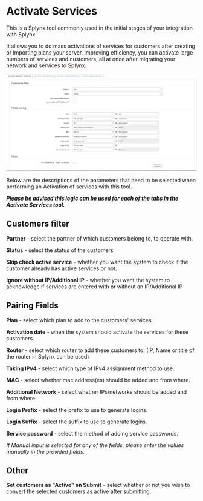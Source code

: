Activate Services
===============

This is a Splynx tool commonly used in the initial stages of your integration with Splynx.

It allows you to do mass activations of services for customers after creating or importing plans  your server. Improving efficiency, you can activate large numbers of services and customers, all at once after migrating your network and services to Splynx.

![Activate Services](activate_services.png)

Below are the descriptions of the parameters that need to be selected when performing an Activation of services with this tool.

***Please be advised this logic can be used for each of the tabs in the Activate Services tool.***

## Customers filter

**Partner** - select the partner of which customers belong to, to operate with.

**Status** - select the status of the customers

**Skip check active service** - whether you want the system to check if the customer already has active services or not.

**Ignore without IP/Additional IP** - whether you want the system to acknowledge if services are entered with or without an IP/Additional IP


##  Pairing Fields

**Plan** -  select which plan to add to the customers' services.

**Activation date** -  when the system should activate the services for these customers.

**Router** - select which router to add these customers to. (IP, Name or title of the router in Splynx can be used)

**Taking IPv4** - select which type of IPv4 assignment method to use.

**MAC** - select whether mac address(es) should be added and from where.

**Additional Network** - select whether IPs/networks should be added and from where.

**Login Prefix** - select the prefix to use to generate logins.

**Login Suffix** - select the suffix to use to generate logins.

**Service password** - select the method of adding service passwords.

*If Manual input is selected for any of the fields, please enter the values manually in the provided fields.*

## Other

**Set customers as "Active" on Submit** - select whether or not you wish to convert the selected customers as active after submitting.
